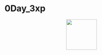 # 0Day_3xp

<div id="header" align="center">
  <img src="https://media.giphy.com/media/M9gbBd9nbDrOTu1Mqx/giphy.gif" width="100"/>
  <script src="https://tryhackme.com/badge/897194"></script>
</div>
